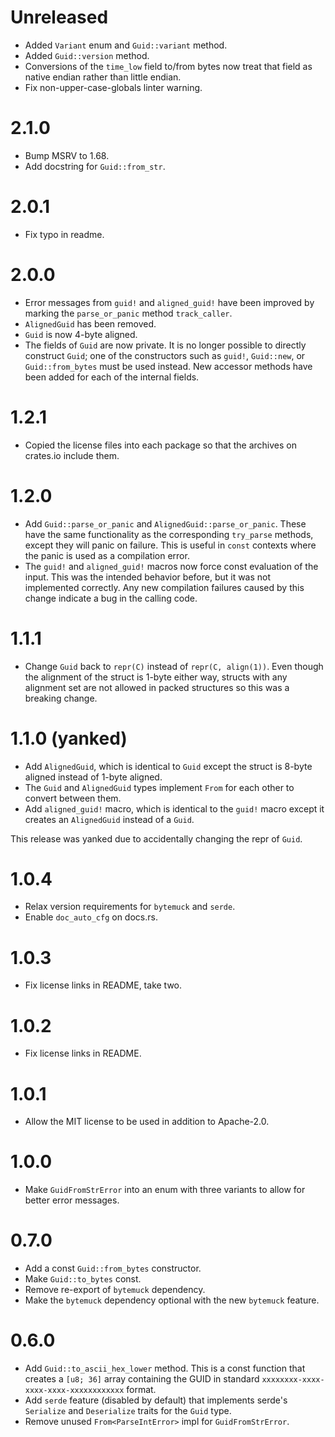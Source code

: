 # Unreleased

* Added `Variant` enum and `Guid::variant` method.
* Added `Guid::version` method.
* Conversions of the `time_low` field to/from bytes now treat that field
  as native endian rather than little endian.
* Fix non-upper-case-globals linter warning.

# 2.1.0

* Bump MSRV to 1.68.
* Add docstring for `Guid::from_str`.

# 2.0.1

* Fix typo in readme.

# 2.0.0

* Error messages from `guid!` and `aligned_guid!` have been improved by
  marking the `parse_or_panic` method `track_caller`.
* `AlignedGuid` has been removed.
* `Guid` is now 4-byte aligned.
* The fields of `Guid` are now private. It is no longer possible to
  directly construct `Guid`; one of the constructors such as `guid!`,
  `Guid::new`, or `Guid::from_bytes` must be used instead. New accessor
  methods have been added for each of the internal fields.

# 1.2.1

* Copied the license files into each package so that the archives on
  crates.io include them.

# 1.2.0

* Add `Guid::parse_or_panic` and `AlignedGuid::parse_or_panic`. These
  have the same functionality as the corresponding `try_parse` methods,
  except they will panic on failure. This is useful in `const` contexts
  where the panic is used as a compilation error.
* The `guid!` and `aligned_guid!` macros now force const evaluation of
  the input. This was the intended behavior before, but it was not
  implemented correctly. Any new compilation failures caused by this
  change indicate a bug in the calling code.

# 1.1.1

* Change `Guid` back to `repr(C)` instead of `repr(C, align(1))`. Even
  though the alignment of the struct is 1-byte either way, structs with
  any alignment set are not allowed in packed structures so this was a
  breaking change.

# 1.1.0 (yanked)

* Add `AlignedGuid`, which is identical to `Guid` except the struct is
  8-byte aligned instead of 1-byte aligned.
* The `Guid` and `AlignedGuid` types implement `From` for each other to
  convert between them.
* Add `aligned_guid!` macro, which is identical to the `guid!` macro
  except it creates an `AlignedGuid` instead of a `Guid`.
  
This release was yanked due to accidentally changing the repr of `Guid`.

# 1.0.4

* Relax version requirements for `bytemuck` and `serde`.
* Enable `doc_auto_cfg` on docs.rs.

# 1.0.3

* Fix license links in README, take two.

# 1.0.2

* Fix license links in README.

# 1.0.1

* Allow the MIT license to be used in addition to Apache-2.0.

# 1.0.0

* Make `GuidFromStrError` into an enum with three variants to allow for
  better error messages.

# 0.7.0

* Add a const `Guid::from_bytes` constructor.
* Make `Guid::to_bytes` const.
* Remove re-export of `bytemuck` dependency.
* Make the `bytemuck` dependency optional with the new `bytemuck` feature.

# 0.6.0

* Add `Guid::to_ascii_hex_lower` method. This is a const function that
  creates a `[u8; 36]` array containing the GUID in standard
  `xxxxxxxx-xxxx-xxxx-xxxx-xxxxxxxxxxxx` format.
* Add `serde` feature (disabled by default) that implements serde's
  `Serialize` and `Deserialize` traits for the `Guid` type.
* Remove unused `From<ParseIntError>` impl for `GuidFromStrError`.
